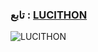 
### تابع : [LUCITHON](https://t.me/LUCITHON) ###

![LUCITHON](https://telegra.ph/file/4992d6e018a251fee31b1.jpg)
